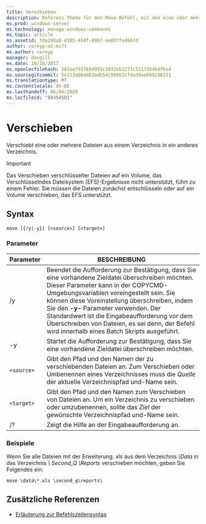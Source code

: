 ```yaml
---
title: Verschieben
description: Referenz Thema für den Move-Befehl, mit dem eine oder mehrere Dateien aus einem Verzeichnis in ein anderes Verzeichnis verschoben werden.
ms.prod: windows-server
ms.technology: manage-windows-commands
ms.topic: article
ms.assetid: fde290a8-d385-450f-8987-ee837fed667d
author: coreyp-at-msft
ms.author: coreyp
manager: dongill
ms.date: 10/16/2017
ms.openlocfilehash: 283ee793769d991c1932eb2271c5117354bdf6a4
ms.sourcegitcommit: 5e313a004663adb54c90962cfdad9ae889246151
ms.translationtype: MT
ms.contentlocale: de-DE
ms.lasthandoff: 06/04/2020
ms.locfileid: "84354501"
---
```

# <a name="move"></a>Verschieben

Verschiebt eine oder mehrere Dateien aus einem Verzeichnis in ein anderes Verzeichnis.

> [!IMPORTANT]
> Das Verschieben verschlüsselter Dateien auf ein Volume, das Verschlüsselndes Dateisystem (EFS)-Ergebnisse nicht unterstützt, führt zu einem Fehler. Sie müssen die Dateien zunächst entschlüsseln oder auf ein Volume verschieben, das EFS unterstützt.

## <a name="syntax"></a>Syntax

```
move [{/y|-y}] [<source>] [<target>]
```

### <a name="parameters"></a>Parameter

| Parameter | BESCHREIBUNG |
| --------- | ----------- |
| /y | Beendet die Aufforderung zur Bestätigung, dass Sie eine vorhandene Zieldatei überschreiben möchten. Dieser Parameter kann in der COPYCMD-Umgebungsvariablen voreingestellt sein. Sie können diese Voreinstellung überschreiben, indem Sie den **-y-** Parameter verwenden. Der Standardwert ist die Eingabeaufforderung vor dem Überschreiben von Dateien, es sei denn, der Befehl wird innerhalb eines Batch Skripts ausgeführt. |
| -y | Startet die Aufforderung zur Bestätigung, dass Sie eine vorhandene Zieldatei überschreiben möchten. |
| `<source>` | Gibt den Pfad und den Namen der zu verschiebenden Dateien an. Zum Verschieben oder Umbenennen eines Verzeichnisses muss die *Quelle* der aktuelle Verzeichnispfad und-Name sein. |
| `<target>` | Gibt den Pfad und den Namen zum Verschieben von Dateien an. Um ein Verzeichnis zu verschieben oder umzubenennen, sollte das *Ziel* der gewünschte Verzeichnispfad und-Name sein. |
| /? | Zeigt die Hilfe an der Eingabeaufforderung an. |

### <a name="examples"></a>Beispiele

Wenn Sie alle Dateien mit der Erweiterung. xls aus dem Verzeichnis *\Data* in das Verzeichnis *\ Second_Q \Reports* verschieben möchten, geben Sie Folgendes ein:

```
move \data\*.xls \second_q\reports\
```

## <a name="additional-references"></a>Zusätzliche Referenzen

- [Erläuterung zur Befehlszeilensyntax](command-line-syntax-key.md)
